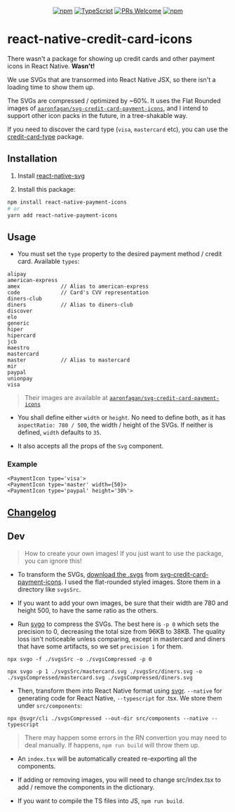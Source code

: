 <!-- <img src=".logo.png" alt=react-native-credit-card-icons/><br/> -->

<div align="center">

[![npm](https://img.shields.io/npm/v/react-native-credit-card-icons)](https://www.npmjs.com/package/react-native-credit-card-icons)
[![TypeScript](https://badgen.net/npm/types/env-var)](http://www.typescriptlang.org/)
[![PRs Welcome](https://img.shields.io/badge/PRs-welcome-brightgreen.svg?style=flat-square)](http://makeapullrequest.com)
[![npm](https://img.shields.io/npm/dw/react-native-credit-card-icons)](https://www.npmjs.com/package/react-native-credit-card-icons)
</div>

# react-native-credit-card-icons

There wasn't a package for showing up credit cards and other payment icons in React Native. **Wasn't!**

We use SVGs that are transormed into React Native JSX, so there isn't a loading time to show them up.

The SVGs are compressed / optimized by ~60%. It uses the Flat Rounded images of [`aaronfagan/svg-credit-card-payment-icons`](https://github.com/aaronfagan/svg-credit-card-payment-icons), and I intend to support other icon packs in the future, in a tree-shakable way.


If you need to discover the card type (`visa`, `mastercard` etc), you can use the [credit-card-type](https://www.npmjs.com/package/credit-card-type) package.


## Installation

1) Install [react-native-svg](https://github.com/react-native-svg/react-native-svg)

2) Install this package:
```bash
npm install react-native-payment-icons
# or
yarn add react-native-payment-icons
```

## Usage

* You must set the `type` property to the desired payment method / credit card. Available `types`:

```
alipay
american-express
amex             // Alias to american-express
code             // Card's CVV representation
diners-club
diners           // Alias to diners-club
discover
elo
generic
hiper
hipercard
jcb
maestro
mastercard
master           // Alias to mastercard
mir
paypal
unionpay
visa
```

> Their images are available at [`aaronfagan/svg-credit-card-payment-icons`](https://github.com/aaronfagan/svg-credit-card-payment-icons)

* You shall define either `width` or `height`. No need to define both, as it has `aspectRatio: 780 / 500`, the width / height of the SVGs. If neither is defined, `width` defaults to `35`.

* It also accepts all the props of the `Svg` component.

### Example
```tsx
<PaymentIcon type='visa'>
<PaymentIcon type='master' width={50}>
<PaymentIcon type='paypal' height='30%'>
```

## [Changelog](CHANGELOG.md)


## Dev

> How to create your own images! If you just want to use the package, you can ignore this!

* To transform the SVGs, [download the .svgs](https://stackoverflow.com/a/18194523/10247962) from [svg-credit-card-payment-icons](https://github.com/aaronfagan/svg-credit-card-payment-icons). I used the flat-rounded styled images. Store them in a directory like `svgsSrc`.

* If you want to add your own images, be sure that their width are 780 and height 500, to have the same ratio as the others.

* Run [svgo](https://github.com/svg/svgo) to compress the SVGs. The best here is `-p 0` which sets the precision to 0, decreasing the total size from 96KB to 38KB. The quality loss isn't noticeable unless comparing, except in mastercard and diners that have some artifacts, so we set `precision 1` for them.

`npx svgo -f ./svgsSrc -o ./svgsCompressed -p 0`

`npx svgo -p 1 ./svgsSrc/mastercard.svg ./svgsSrc/diners.svg -o ./svgsCompressed/mastercard.svg ./svgsCompressed/diners.svg`

* Then, transform them into React Native format using [svgr](https://github.com/gregberge/svgr). `--native` for generating code for React Native, `--typescript` for .tsx. We store them under `src/components`:

`npx @svgr/cli ./svgsCompressed --out-dir src/components --native --typescript`

> There may happen some errors in the RN convertion you may need to deal manually. If happens, `npm run build` will throw them up.

* An `index.tsx` will be automatically created re-exporting all the components.

* If adding or removing images, you will need to change src/index.tsx to add / remove the components in the dictionary.

* If you want to compile the TS files into JS, `npm run build`.



<!-- https://unblast.com/free-payment-method-icons-ai/ -->
<!-- https://unblast.com/20-payment-card-icons-psd/ -->